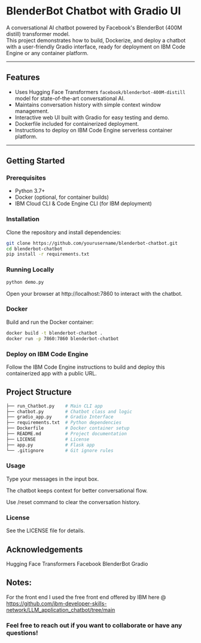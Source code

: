 # BlenderBot Chatbot with Gradio UI

A conversational AI chatbot powered by Facebook's BlenderBot (400M distill) transformer model.  
This project demonstrates how to build, Dockerize, and deploy a chatbot with a user-friendly Gradio interface, ready for deployment on IBM Code Engine or any container platform.

---

## Features

- Uses Hugging Face Transformers `facebook/blenderbot-400M-distill` model for state-of-the-art conversational AI.
- Maintains conversation history with simple context window management.
- Interactive web UI built with Gradio for easy testing and demo.
- Dockerfile included for containerized deployment.
- Instructions to deploy on IBM Code Engine serverless container platform.

---

## Getting Started

### Prerequisites

- Python 3.7+
- Docker (optional, for container builds)
- IBM Cloud CLI & Code Engine CLI (for IBM deployment)

### Installation

Clone the repository and install dependencies:

```bash
git clone https://github.com/yourusername/blenderbot-chatbot.git
cd blenderbot-chatbot
pip install -r requirements.txt
```

### Running Locally

```bash
python demo.py
```

Open your browser at http://localhost:7860 to interact with the chatbot.

### Docker
Build and run the Docker container:

```bash
docker build -t blenderbot-chatbot .
docker run -p 7860:7860 blenderbot-chatbot
```

### Deploy on IBM Code Engine
Follow the IBM Code Engine instructions to build and deploy this containerized app with a public URL.

## Project Structure
```bash
├── run_Chatbot.py    # Main CLI app
├── chatbot.py        # Chatbot class and logic
├── gradio_app.py     # Gradio Interface
├── requirements.txt  # Python dependencies
├── Dockerfile        # Docker container setup
├── README.md         # Project documentation
├── LICENSE           # License
├── app.py            # Flask app
└── .gitignore        # Git ignore rules
```

### Usage
Type your messages in the input box.

The chatbot keeps context for better conversational flow.

Use /reset command to clear the conversation history.

### License
See the LICENSE file for details.

## Acknowledgements

Hugging Face Transformers
Facebook BlenderBot
Gradio

## Notes:
For the front end I used the free front end offered by IBM here @ https://github.com/ibm-developer-skills-network/LLM_application_chatbot/tree/main

### Feel free to reach out if you want to collaborate or have any questions!
